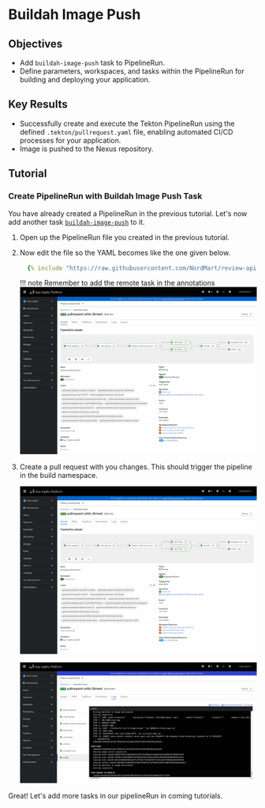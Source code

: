 # Buildah Image Push

## Objectives

- Add `buildah-image-push` task to PipelineRun.
- Define parameters, workspaces, and tasks within the PipelineRun for building and deploying your application.

## Key Results

- Successfully create and execute the Tekton PipelineRun using the defined `.tekton/pullrequest.yaml` file, enabling automated CI/CD processes for your application.
- Image is pushed to the Nexus repository.

## Tutorial

### Create PipelineRun with Buildah Image Push Task

You have already created a PipelineRun in the previous tutorial. Let's now add another task [`buildah-image-push`](https://github.com/stakater-tekton-catalog/buildah-image-push) to it.

1. Open up the PipelineRun file you created in the previous tutorial.
1. Now edit the file so the YAML becomes like the one given below.

    ```yaml
      {% include "https://raw.githubusercontent.com/NordMart/review-api/main/.tekton/buildah_image_push.yaml" %}
    ```
    !!! note
        Remember to add the remote task in the annotations
        ![buildah](images/buildah.png)

1. Create a pull request with you changes. This should trigger the pipeline in the build namespace.

   ![buildah](images/buildah.png)

   ![buildah-logs](images/buildah-logs.png)

Great! Let's add more tasks in our pipelineRun in coming tutorials.
